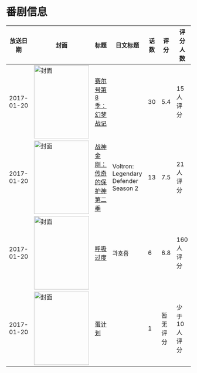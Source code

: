# 番剧信息

|放送日期|封面|标题|日文标题|话数|评分|评分人数|
|---|---|---|---|---|---|---|
|2017-01-20|<img src="https://lain.bgm.tv/pic/cover/c/d8/f2/463610_nNZ6x.jpg" alt="封面" style="width:150px;height:200px;object-fit:cover;">|[赛尔号第8季：幻梦战记](https://bangumi.tv/subject/463610)||30|5.4|15人评分|
|2017-01-20|<img src="https://lain.bgm.tv/pic/cover/c/de/92/207246_Rjwgw.jpg" alt="封面" style="width:150px;height:200px;object-fit:cover;">|[战神金刚：传奇的保护神 第二季](https://bangumi.tv/subject/207246)|Voltron: Legendary Defender Season 2|13|7.5|21人评分|
|2017-01-20|<img src="https://lain.bgm.tv/pic/cover/c/11/8d/213731_o2n3i.jpg" alt="封面" style="width:150px;height:200px;object-fit:cover;">|[呼吸过度](https://bangumi.tv/subject/213731)|과호흡|6|6.8|160人评分|
|2017-01-20|<img src="https://lain.bgm.tv/pic/cover/c/59/9d/208094_4cB54.jpg" alt="封面" style="width:150px;height:200px;object-fit:cover;">|[蛋计划](https://bangumi.tv/subject/208094)||1|暂无评分|少于10人评分|
